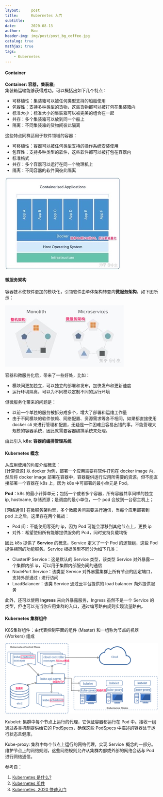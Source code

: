 ```yaml
---
layout:     post
title:      Kubernetes 入门
subtitle:   
date:       2020-08-13
author:     Hao
header-img: img/post/post_bg_coffee.jpg
catalog: true
mathjax: true
tags:
    - Kubernetes
---
```


#### Container
**Container: 容器，集装箱;**\
集装箱运输能够获得成功，可以概括出如下几个特点： 
+ 可移植性：集装箱可以被任何类型支持的船舶使用
+ 包容性：支持多种类型的货物，这些货物都可以被打包在集装箱内
+ 标准大小：标准大小的集装箱可以被完美的组合在一起
+ 共存：多个集装箱可以放到同一个船上
+ 隔离：不同集装箱的货物间彼此隔离 

这些特点同样适用于软件领域的容器： 
+ 可移植性：容器可以被任何类型支持的操作系统安装使用 
+ 包容性：支持多种类型的软件，这些软件都可以被打包在容器内 
+ 标准格式 
+ 共存：多个容器可以运行在同一个物理机上
+ 隔离：不同容器的软件间彼此隔离

![img](/img/post/post_container.jpg)

#### 微服务架构
容器技术使软件更加的模块化，引领软件由单体架构转变向**微服务架构**。如下图所示：

![img](/img/post/post_microservice.jpg)

容器和微服务化后，带来了一些好处，比如： 
+ 模块间更加独立，可以独立的部署和发布，加快发布和更新速度 
+ 运行环境隔离，可以为不同模块定制不同的运行环境 

但微服务化带来的问题是：
+ 以前一个单独的服务被拆分成多个，增大了部署和运维工作量
+ 由于不同模块的软件依赖、网络配置、资源需求等各不相同，如果都直接使用 docker cli 来进行管理和配置，无疑是一件困难且容易出错的事，不能管理大规模的容器系统，因此就需要容器编排系统来处理。

由此引入 **k8s: 容器的编排管理系统**

#### Kubernetes 概念
从应用使用的角度介绍概念：\
[计算资源] 以 docker 为例，部署一个应用需要将软件打包在 docker image 内，然后将 docker image 部署在容器中，容器提供运行应用所需要的资源。但不能直接部署一个容器在 k8s 上，因为 k8s 中可部署的最小单元是 Pod。

**Pod**：k8s 的最小计算单元；包括一个或者多个容器，所有容器共享同样的独立 ip, hostname, 存储资源；是调度的最小单位，一个 pod 会放到一台宿主机上； 

[网络通信] 在微服务架构里，多个微服务间需要进行通信，当每个应用部署到 pod 上之后，这里存在两个挑战：
+ Pod 间：不能使用写死的 ip，因为 Pod 可能会漂移到其他节点上，更换 ip 
+ 对外：希望使用所有能够提供服务的 Pod，同时支持负载均衡 

因此 k8s 提供了 **Service** 的概念，Service 定义了一个 Pod 的逻辑组，这些 Pod 提供相同的功能服务。Service 根据类型不同分为如下几类： 
+ ClusterIP Service：这是默认的 Service 类型，该类型 Service 对外暴露一个集群内部 ip，可以用于集群内部服务间的通信 
+ NodePort Service：该类型 Service 对外暴露集群上所有节点的固定端口，支持外部通过 <NodeIP>:<NodePort> 进行访问 
+ LoadBalancer：该类 Service 通过云平台提供的 load balancer 向外提供服务 

此外，还可以使用 **Ingress** 来向外暴露服务，Ingress 虽然不是一个 Service 的类型，但也可以充当你应用集群的入口，通过编写路由规则实现流量路由。 

#### Kubernetes 集群组件

K8S集群组件：由代表控制平面的组件 (Master) 和一组称为节点的机器 (Workers) 组成

![img](/img/post/post_k8sarchitecture.png)

Kubelet: 集群中每个节点上运行的代理，它保证容器都运行在 Pod 中。接收一组通过各类机制提供给它的 PodSpecs，确保这些 PodSpecs 中描述的容器处于运行状态且健康。

Kube-proxy: 集群中每个节点上运行的网络代理，实现 Service  概念的一部分。维护节点上的网络规则，这些网络规则允许从集群内部或外部的网络会话与 Pod 进行网络通信。 

参考自：
1. [Kubernetes 是什么?](https://kubernetes.io/zh/docs/concepts/overview/what-is-kubernetes/)
2. [Kubernetes 组件](https://kubernetes.io/zh/docs/concepts/overview/components/)
3. [Kubernetes, 2020 快速入门](https://zhuanlan.zhihu.com/p/100644716)

